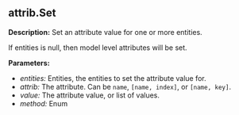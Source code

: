 ## attrib.Set  
  
  
**Description:** Set an attribute value for one or more entities.


If entities is null, then model level attributes will be set.

  
  
**Parameters:**  
  * *entities:* Entities, the entities to set the attribute value for.  
  * *attrib:* The attribute. Can be `name`, `[name, index]`, or `[name, key]`.  
  * *value:* The attribute value, or list of values.  
  * *method:* Enum
  
